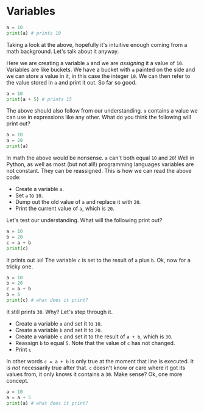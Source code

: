 # Variables

```python
a = 10
print(a) # prints 10
```

Taking a look at the above, hopefully it's intuitive enough coming from a math background. Let's talk about it anyway.

Here we are creating a variable `a` and we are *assigning* it a value of `10`. Variables are like buckets. We have a bucket with `a` painted on the side and we can store a value in it, in this case the integer `10`. We can then refer to the value stored in `a` and print it out. So far so good.

```python
a = 10
print(a + 5) # prints 15
```

The above should also follow from our understanding. `a` contains a value we can use in expressions like any other. What do you think the following will print out?

```python
a = 10
a = 20
print(a)
```

In math the above would be nonsense. `a` can't both equal `10` and `20`! Well in Python, as well as most (but not all!) programming languages variables are not constant. They can be reassigned. This is how we can read the above code:

- Create a variable `a`.
- Set `a` to `10`.
- Dump out the old value of `a` and replace it with `20`.
- Print the current value of `a`, which is `20`.

Let's test our understanding. What will the following print out?

```python
a = 10
b = 20
c = a + b
print(c)
```

It prints out `30`! The variable `c` is set to the result of `a` plus `b`. Ok, now for a tricky one.

```python
a = 10
b = 20
c = a + b
b = 5
print(c) # what does it print?
```

It still prints `30`. Why? Let's step through it.

- Create a variable `a` and set it to `10`.
- Create a variable `b` and set it to `20`.
- Create a variable `c` and set it to the result of `a + b`, which is `30`.
- Reassign `b` to equal `5`. Note that the value of `c` has not changed.
- Print `c`

In other words `c = a + b` is only true at the moment that line is executed. It is *not* necessarily true after that. `c` doesn't know or care where it got its values from, it only knows it contains a `30`. Make sense? Ok, one more concept.

```python
a = 10
a = a + 5
print(a) # what does it print?
```
